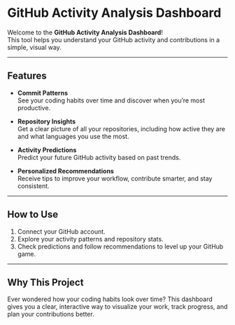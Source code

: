 # GitHub Activity Analysis Dashboard

Welcome to the **GitHub Activity Analysis Dashboard**!  
This tool helps you understand your GitHub activity and contributions in a simple, visual way.

---

## Features

- **Commit Patterns**  
  See your coding habits over time and discover when you’re most productive.

- **Repository Insights**  
  Get a clear picture of all your repositories, including how active they are and what languages you use the most.

- **Activity Predictions**  
  Predict your future GitHub activity based on past trends.

- **Personalized Recommendations**  
  Receive tips to improve your workflow, contribute smarter, and stay consistent.

---

## How to Use

1. Connect your GitHub account.  
2. Explore your activity patterns and repository stats.  
3. Check predictions and follow recommendations to level up your GitHub game.

---

## Why This Project

Ever wondered how your coding habits look over time? This dashboard gives you a clear, interactive way to visualize your work, track progress, and plan your contributions better.

